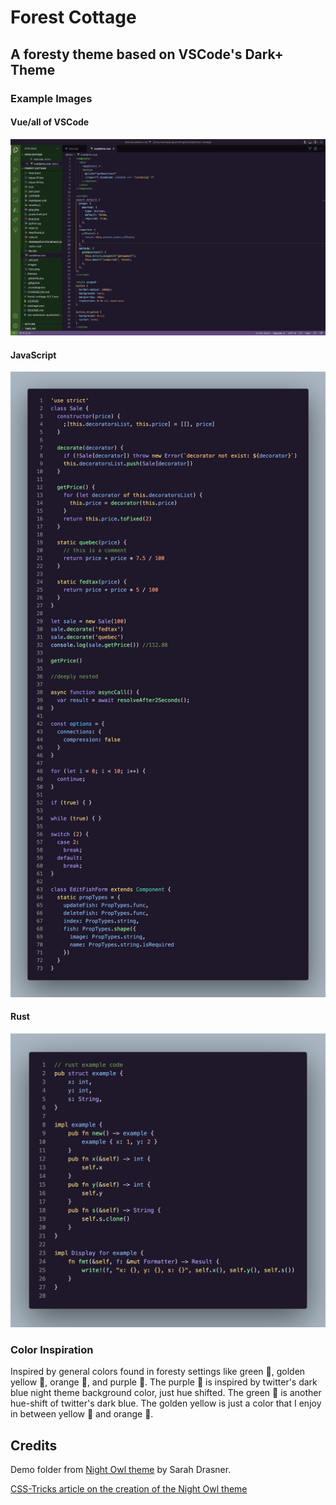 # Forest Cottage

## A foresty theme based on VSCode's Dark+ Theme

### Example Images

#### Vue/all of VSCode

![VSCode](./images/vue-example.png)

#### JavaScript

![JS](./images/js-example.png)

#### Rust

![Rust](./images/rust-example.png)

### Color Inspiration

Inspired by general colors found in foresty settings like green 💚, golden yellow 💛, orange 🧡, and purple 💜. The purple 💜 is inspired by twitter's dark blue night theme background color, just hue shifted. The green 💚 is another hue-shift of twitter's dark blue. The golden yellow is just a color that I enjoy in between yellow 💛 and orange 🧡.

## Credits

Demo folder from [Night Owl theme](https://github.com/sdras/night-owl-vscode-theme) by Sarah Drasner.

[CSS-Tricks article on the creation of the Night Owl theme](https://css-tricks.com/creating-a-vs-code-theme/)
